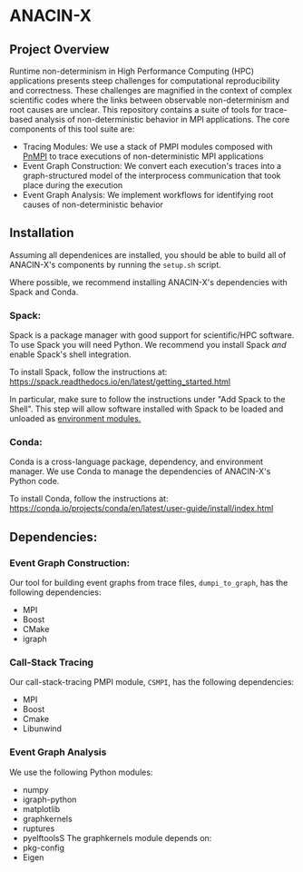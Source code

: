 # ANACIN-X
## Project Overview
Runtime non-determinism in High Performance Computing (HPC) applications presents steep challenges for computational reproducibility and correctness. These challenges are magnified in the context of complex scientific codes where the links between observable non-determinism and root causes are unclear. This repository contains a suite of tools for trace-based analysis of non-deterministic behavior in MPI applications. The core components of this tool suite are:
* Tracing Modules: We use a stack of PMPI modules composed with [PnMPI](https://github.com/LLNL/PnMPI) to trace executions of non-deterministic MPI applications
* Event Graph Construction: We convert each execution's traces into a graph-structured model of the interprocess communication that took place during the execution
* Event Graph Analysis: We implement workflows for identifying root causes of non-deterministic behavior

## Installation
Assuming all dependenices are installed, you should be able to build all of ANACIN-X's components by running the `setup.sh` script.

Where possible, we recommend installing ANACIN-X's dependencies with Spack and Conda.

### Spack:
Spack is a package manager with good support for scientific/HPC software. To use Spack you will need Python. We recommend you install Spack *and* enable Spack's shell integration. 

To install Spack, follow the instructions at: https://spack.readthedocs.io/en/latest/getting_started.html

In particular, make sure to follow the instructions under "Add Spack to the Shell". This step will allow software installed with Spack to be loaded and unloaded as [environment modules.](https://spack.readthedocs.io/en/latest/getting_started.html#installenvironmentmodules) 

### Conda:
Conda is a cross-language package, dependency, and environment manager. We use Conda to manage the dependencies of ANACIN-X's Python code. 

To install Conda, follow the instructions at: https://conda.io/projects/conda/en/latest/user-guide/install/index.html


## Dependencies:
### Event Graph Construction:
Our tool for building event graphs from trace files, `dumpi_to_graph`, has the following dependencies:
* MPI
* Boost
* CMake
* igraph

### Call-Stack Tracing
Our call-stack-tracing PMPI module, `CSMPI`, has the following dependencies:
* MPI
* Boost
* Cmake
* Libunwind

### Event Graph Analysis 
We use the following Python modules:
* numpy
* igraph-python
* matplotlib
* graphkernels
* ruptures
* pyelftoolsS
The graphkernels module depends on:
* pkg-config
* Eigen

